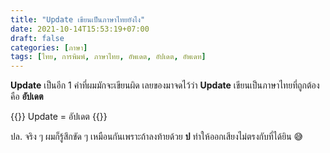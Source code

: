 ```yaml
---
title: "Update เขียนเป็นภาษาไทยยังไง"
date: 2021-10-14T15:53:19+07:00
draft: false
categories: [ภาษา]
tags: [ไทย, การพิมพ์, ภาษาไทย, อัพเดต, อัปเดต, อัพเดท]
---
```


__Update__ เป็นอีก 1 คำที่ผมมักจะเขียนผิด เลยของมาจดไว้ว่า __Update__ เขียนเป็นภาษาไทยที่ถูกต้องคือ __อัปเดต__ <!--more-->

{{<text-2em>}}
Update = อัปเดต
{{</text-2em>}}


ปล. จริง ๆ ผมก็รู้สึกขัด ๆ เหมือนกันเพราะถ้าลงท้ายด้วย __ป__ ทำให้ออกเสียงไม่ตรงกับที่ได้ยิน 😅
